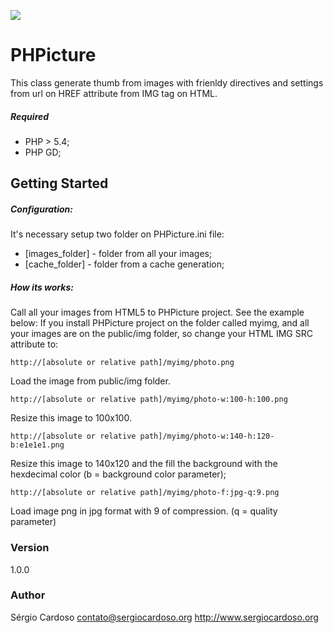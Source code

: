 ![](http://sergiocardoso.tecnologia.ws/wp-content/uploads/2016/02/logo.svg)
# PHPicture

This class generate thumb from images with frienldy directives and settings from url on HREF attribute from IMG tag on HTML.

##### Required
* PHP > 5.4;
* PHP GD;

## Getting Started
##### Configuration:
It's necessary setup two folder on PHPicture.ini file:
* [images_folder] - folder from all your images;
* [cache_folder] - folder from a cache generation;

##### How its works:
Call all your images from HTML5 to PHPicture project.  See the example below:
If you install PHPicture project on the folder called myimg, and all your images are on the public/img folder, so change your HTML IMG SRC attribute to:

```
http://[absolute or relative path]/myimg/photo.png
```
Load the image from public/img folder.

```
http://[absolute or relative path]/myimg/photo-w:100-h:100.png
```
Resize this image to 100x100.

```
http://[absolute or relative path]/myimg/photo-w:140-h:120-b:e1e1e1.png
```
Resize this image to 140x120 and the fill the background with the hexdecimal color (b = background color parameter);

```
http://[absolute or relative path]/myimg/photo-f:jpg-q:9.png
```

Load image png in jpg format with 9 of compression. (q = quality parameter)

### Version
1.0.0

### Author
Sérgio Cardoso
<contato@sergiocardoso.org>
http://www.sergiocardoso.org